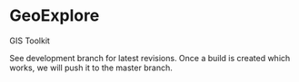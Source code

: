 GeoExplore
==========

GIS Toolkit

See development branch for latest revisions.  Once a build is created which works, we will push it to the master branch.

